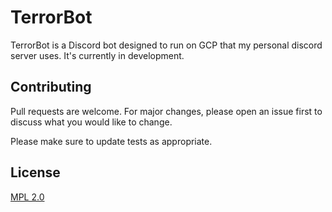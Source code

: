 # TerrorBot

TerrorBot is a Discord bot designed to run on GCP that my personal discord server uses. It's currently in development.

## Contributing
Pull requests are welcome. For major changes, please open an issue first to discuss what you would like to change.

Please make sure to update tests as appropriate.

## License
[MPL 2.0](https://github.com/TerrrorByte/TerrorBot/blob/master/LICENSE.md)